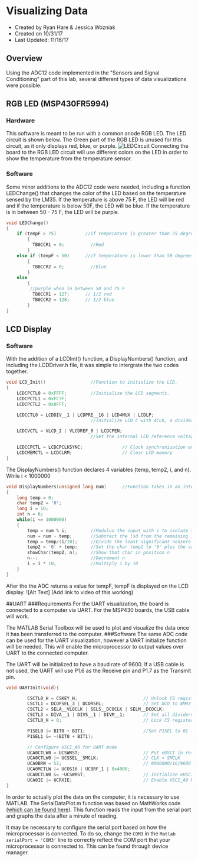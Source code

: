 # Visualizing Data
* Created by Ryan Hare & Jessica Wozniak
* Created on 10/31/17
* Last Updated: 11/16/17

## Overview 
Using the ADC12 code implemented in the "Sensors and Signal Conditioning" part of this lab, several different types of data visualizations were possible.
## RGB LED (MSP430FR5994)
### Hardware
This software is meant to be run with a common anode RGB LED. The LED circuit is shown below. The Green part of the RGB LED is unused for this circuit, as it only displays red, blue, or purple.
![LEDCircuit](https://github.com/RU09342/lab-5-sensing-the-world-around-you-sensor-squad/tree/master/Visualizing%20Data/RGBLED/Assets/LEDCircuit.png?raw=true)
Connecting the board to the RGB LED circuit will use different colors on the LED in order to show the temperature from the temperature sensor.
### Software
Some minor additions to the ADC12 code were needed, including a function LEDChange() that changes the color of the LED based on the temperature sensed
 by the LM35. If the temperature is above 75 F, the LED will be red and if the temperature is below 50F, the LED will be blue. If the temperature is in 
 between 50 - 75 F, the LED will be purple. 
```C
void LEDChange()
{
    if (tempF > 75)           //if temperature is greater than 75 degrees F
        {
          TB0CCR1 = 0;          //Red
        }
    else if (tempF < 50)      //if temperature is lower than 50 degrees F
        {
          TB0CCR2 = 0;          //Blue
        }
    else
        {
         //purple when in between 50 and 75 F
          TB0CCR1 = 127;      // 1/2 red
          TB0CCR2 = 128;      // 1/2 blue
        }
}
```
## LCD Display
### Software
With the addition of a LCDInit() function, a DisplayNumbers() function, and including the LCDDriver.h file, it was simple to intergrate the two codes 
together. 
```C
void LCD_Init()                 //Function to initialize the LCD.
{
    LCDCPCTL0 = 0xFFFF;         //Initialize the LCD segments.
    LCDCPCTL1 = 0xFC3F;
    LCDCPCTL2 = 0x0FFF;

    LCDCCTL0 = LCDDIV__1 | LCDPRE__16 | LCD4MUX | LCDLP;
                                //Initialize LCD_C with ACLK, a divider of 1, a pre-divider of 16, and a 4-pin MUX.

    LCDCVCTL = VLCD_2 | VLCDREF_0 | LCDCPEN;
                                //Set the internal LCD reference voltage. Select internal reference and enable charge pump.

    LCDCCPCTL = LCDCPCLKSYNC;               // Clock synchronization enable
    LCDCMEMCTL = LCDCLRM;                   // Clear LCD memory
}
```
The DisplayNumbers() function declares 4 variables (temp, temp2, i, and n). While i < 1000000 
```C
void DisplayNumbers(unsigned long num)      //Function takes in an integer of up to 6 characters and displays it on the LCD.
{
    long temp = 0;
    char temp2 = '0';
    long i = 10;
    int n = 6;
    while(i <= 1000000)
    {
        temp = num % i;         //Modulus the input with i to isolate the least significant nonzero digit
        num = num - temp;       //Subtract the lsd from the remaining input number
        temp = temp/(i/10);     //Divide the least significant nonzero digit by i/10 to remove all the zeroes
        temp2 = '0' + temp;     //Set the char temp2 to '0' plus the value of temp, which sets it to the char that represents the number in temp
        showChar(temp2, n);     //Show that char in position n
        n--;                    //Decrement n
        i = i * 10;             //Multiply i by 10
    }
}
```
After the the ADC returns a value for tempF, tempF is displayed on the LCD display. 
![Alt Text] (Add link to video of this working)

##UART
###Requirements
For the UART visualization, the board is connected to a computer via UART. For the MSP430 boards, the USB cable will work.

The MATLAB Serial Toolbox will be used to plot and visualize the data once it has been transferred to the computer.
###Software
The same ADC code can be used for the UART visualization, however a UART initialize function will be needed. This will enable the microprocessor to output values over UART to the connected computer.

The UART will be initialized to have a baud rate of 9600. If a USB cable is not used, the UART will use P1.6 as the Receive pin and P1.7 as the Transmit pin.
```C
void UARTInit(void){

        CSCTL0_H = CSKEY_H;                         // Unlock CS registers
        CSCTL1 = DCOFSEL_3 | DCORSEL;               // Set DCO to 8MHz
        CSCTL2 = SELA__VLOCLK | SELS__DCOCLK | SELM__DCOCLK;
        CSCTL3 = DIVA__1 | DIVS__1 | DIVM__1;       // Set all dividers
        CSCTL0_H = 0;                               // Lock CS registers

        P1SEL0 |= BIT0 + BIT1;						//Set P1SEL to 01 for p1.6 and p1.7
        P1SEL1 &= ~(BIT0 + BIT1);

        // Configure USCI_A0 for UART mode
        UCA0CTLW0 = UCSWRST;                        // Put eUSCI in reset
        UCA0CTLW0 |= UCSSEL__SMCLK;                 // CLK = SMCLK
        UCA0BRW = 52;                               // 8000000/16/9600
        UCA0MCTLW |= UCOS16 | UCBRF_1 | 0x4900;
        UCA0CTLW0 &= ~UCSWRST;                      // Initialize eUSCI
        UCA0IE |= UCRXIE;                           // Enable USCI_A0 RX interrupt
}
```
In order to actually plot the data on the computer, it is necessary to use MATLAB. The SerialDataPlot.m function was based on MathWorks code ([which can be found here](https://www.mathworks.com/matlabcentral/fileexchange/25519-collect-and-plot-data-from-an-instrument-in-real-time)). This function reads the input from the serial port and graphs the data after a minute of reading.

It may be necessary to configure the serial port based on how the microprocessor is connected. To do so, change the `COM3` in the `Matlab serialPort = 'COM3'` line to correctly reflect the COM port that your microprocessor is connected to. This can be found through device manager.